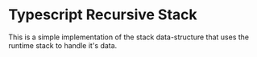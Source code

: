 # Typescript Recursive Stack

This is a simple implementation of the stack data-structure that uses the runtime stack to handle it's data.
